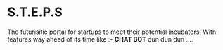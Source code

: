 # S.T.E.P.S

The futurisitic portal for startups to meet their potential incubators.
With features way ahead of its time like :- **CHAT BOT**  dun dun dun ....
